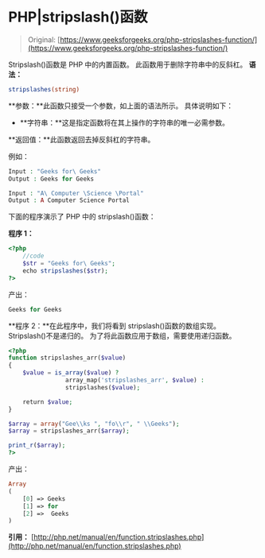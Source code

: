# PHP|stripslash()函数

> Original: [https://www.geeksforgeeks.org/php-stripslashes-function/](https://www.geeksforgeeks.org/php-stripslashes-function/)

Stripslash()函数是 PHP 中的内置函数。 此函数用于删除字符串中的反斜杠。
**语法：**

```php
stripslashes(string)
```

**参数：**此函数只接受一个参数，如上面的语法所示。 具体说明如下：

*   **字符串：**这是指定函数将在其上操作的字符串的唯一必需参数。

**返回值：**此函数返回去掉反斜杠的字符串。

例如：

```php
Input : "Geeks for\ Geeks"
Output : Geeks for Geeks

Input : "A\ Computer \Science \Portal"
Output : A Computer Science Portal

```

下面的程序演示了 PHP 中的 stripslash()函数：

**程序 1：**

```php
<?php
    //code
    $str = "Geeks for\ Geeks";
    echo stripslashes($str);
?>
```

产出：

```php
Geeks for Geeks
```

**程序 2：**在此程序中，我们将看到 stripslash()函数的数组实现。 Stripslash()不是递归的。 为了将此函数应用于数组，需要使用递归函数。

```php
<?php
function stripslashes_arr($value)
{
    $value = is_array($value) ?
                array_map('stripslashes_arr', $value) :
                stripslashes($value);

    return $value;
}

$array = array("Gee\\ks ", "fo\\r", " \\Geeks");
$array = stripslashes_arr($array);

print_r($array);
?>
```

产出：

```php
Array
(
    [0] => Geeks 
    [1] => for
    [2] =>  Geeks
)

```

**引用：**
[http://php.net/manual/en/function.stripslashes.php](http://php.net/manual/en/function.stripslashes.php)